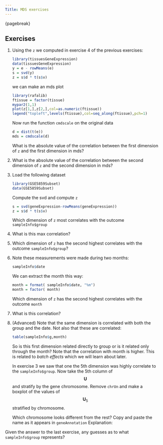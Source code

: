 ```yaml
---
Title: MDS exercises
---
```


{pagebreak} 
 
## Exercises

1. Using the `z` we computed in exercise 4 of the previous exercises:

    
    ```r
    library(tissuesGeneExpression)
    data(tissuesGeneExpression)
    y = e - rowMeans(e)
    s = svd(y)
    z = s$d * t(s$v)
    ```
    
    we can make an mds plot

    
    ```r
    library(rafalib)
    ftissue = factor(tissue)
    mypar2(1,1)
    plot(z[1,],z[2,],col=as.numeric(ftissue))
    legend("topleft",levels(ftissue),col=seq_along(ftissue),pch=1)
    ```

    Now run the function `cmdscale` on the original data

    
    ```r
    d = dist(t(e))
    mds = cmdscale(d)
    ```

    What is the absolute value of the correlation between the first dimension of `z` and the first dimension in mds?


2. What is the absolute value of the  correlation between the second dimension of `z` and the second dimension in mds?


3. Load the following dataset

    
    ```r
    library(GSE5859Subset)
    data(GSE5859Subset)
    ```

    Compute the svd and compute `z`

    
    ```r
    s = svd(geneExpression-rowMeans(geneExpression))
    z = s$d * t(s$v)
    ```

    Which dimension of `z` most correlates with the outcome `sampleInfo$group`


4. What is this max correlation?


5. Which dimension of `z` has the second highest correlates with the outcome `sampleInfo$group`?


6. Note these measurements were made during two months:

    
    ```r
    sampleInfo$date
    ```

    We can extract the month this way:
    
    ```r
    month = format( sampleInfo$date, "%m")
    month = factor( month)
    ```

    Which dimension of `z` has the second highest correlates with the outcome `month`



7. What is this correlation?


8. (Advanced) Note that the same dimension is correlated with both the group and the date. Not also that these are correlated:

    
    ```r
    table(sampleInfo$g,month)
    ```

    So is this first dimension related directly to group or is it related only through the month? Note that the correlation with month is higher. This is related to _batch effects_ which we will learn about later.


    In exercise 3 we saw that one the  5th dimension was highly correlate to the `sampleInfo$group`. Now take the 5th column of $$\mathbf{U}$$ and stratify by the gene chromosome. Remove `chrUn` and make a boxplot of the values of $$\mathbf{U}_5$$ stratified by chromosome. 

    Which chromosome looks different from the rest? Copy and paste the name as it appears in `geneAnnotation`
Explanation:


Given the answer to the last exercise, any guesses as to what `sampleInfo$group` represents?
